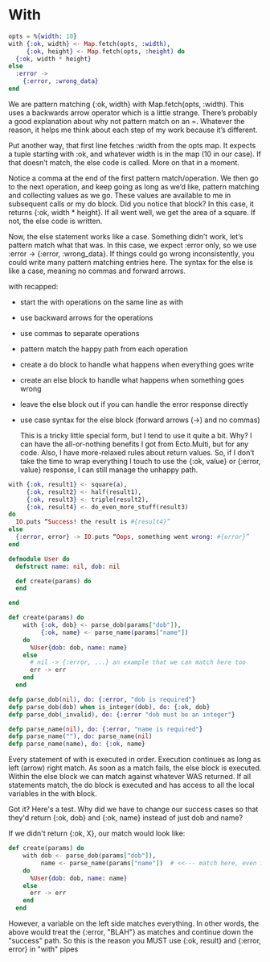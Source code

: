 With
====



```Elixir
opts = %{width: 10}
with {:ok, width} <- Map.fetch(opts, :width),
     {:ok, height} <- Map.fetch(opts, :height) do
  {:ok, width * height}
else
  :error ->
    {:error, :wrong_data}
end
```


We are pattern matching {:ok, width} with Map.fetch(opts, :width). This uses a backwards arrow operator which is a little strange. There’s probably a good explanation about why not pattern match on an =. Whatever the reason, it helps me think about each step of my work because it’s different. 

Put another way, that first line fetches :width from the opts map. It expects a tuple starting with :ok, and whatever width is in the map (10 in our case). If that doesn’t match, the else code is called. More on that in a moment. 

Notice a comma at the end of the first pattern match/operation. We then go to the next operation, and keep going as long as we’d like, pattern matching and collecting values as we go. These values are available to me in subsequent calls or my do block. Did you notice that block? In this case, it returns {:ok, width * height}. If all went well, we get the area of a square. If not, the else code is written. 

Now, the else statement works like a case. Something didn’t work, let’s pattern match what that was. In this case, we expect :error only, so we use :error -> {:error, :wrong_data}. If things could go wrong inconsistently, you could write many pattern matching entries here. The syntax for the else is like a case, meaning no commas and forward arrows. 


with recapped:

- start the with operations on the same line as with
- use backward arrows for the operations
- use commas to separate operations
- pattern match the happy path from each operation
- create a do block to handle what happens when everything goes write
- create an else block to handle what happens when something goes wrong
- leave the else block out if you can handle the error response directly
- use case syntax for the else block (forward arrows (->) and no commas)

    This is a tricky little special form, but I tend to use it quite a bit. Why? I can have the all-or-nothing benefits I got from Ecto.Multi, but for any code. Also, I have more-relaxed rules about return values. So, if I don’t take the time to wrap everything I touch to use the {:ok, value} or {:error, value} response, I can still manage the unhappy path.


```Elixir
with {:ok, result1} <- square(a),
     {:ok, result2} <- half(result1), 
     {:ok, result3} <- triple(result2),
     {:ok, result4} <- do_even_more_stuff(result3)
do
  IO.puts “Success! the result is #{result4}”
else 
  {:error, error} -> IO.puts “Oops, something went wrong: #{error}”
end
```





```Elixir
defmodule User do
  defstruct name: nil, dob: nil

  def create(params) do
  end

end

def create(params) do
    with {:ok, dob} <- parse_dob(params["dob"]),
         {:ok, name} <- parse_name(params["name"])
    do
      %User{dob: dob, name: name}
    else
      # nil -> {:error, ...} an example that we can match here too
      err -> err
    end
  end

defp parse_dob(nil), do: {:error, "dob is required"}
defp parse_dob(dob) when is_integer(dob), do: {:ok, dob}
defp parse_dob(_invalid), do: {:error "dob must be an integer"}

defp parse_name(nil), do: {:error, "name is required"}
defp parse_name(""), do: parse_name(nil)
defp parse_name(name), do: {:ok, name}
```




Every statement of with is executed in order. Execution continues as long as left (arrow) right match. As soon as a match fails, the else block is executed. Within the else block we can match against whatever WAS returned. If all statements match, the do block is executed and has access to all the local variables in the with block.

Got it? Here's a test. Why did we have to change our success cases so that they'd return {:ok, dob} and {:ok, name} instead of just dob and name?

If we didn't return {:ok, X}, our match would look like:



```Elixir
def create(params) do
    with dob <- parse_dob(params["dob"]),
         name <- parse_name(params["name"])  # <<--- match here, even if had an error...
    do
      %User{dob: dob, name: name}
    else
      err -> err
    end
  end
```


However, a variable on the left side matches everything. In other words, the above would treat the {:error, "BLAH"} as matches and continue down the "success" path. 
So this is the reason you MUST use {:ok, result} and {:error, error} in "with"
pipes
